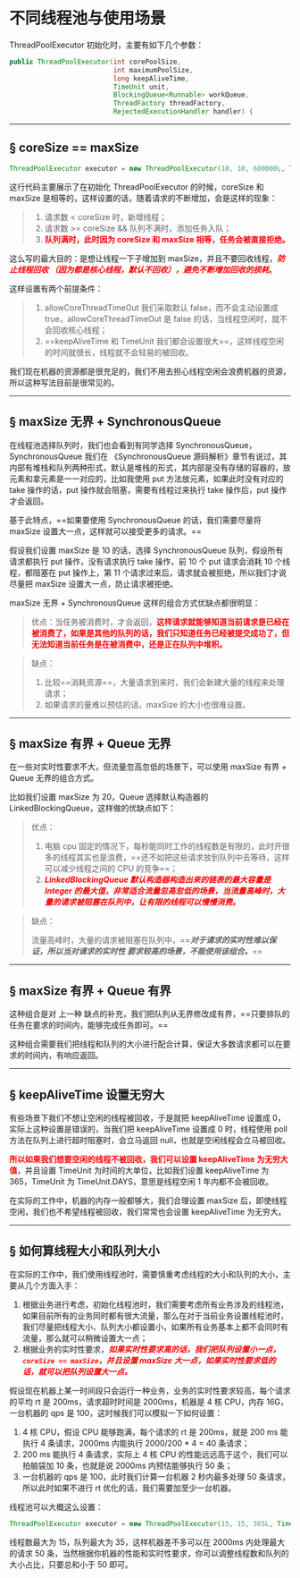 # 不同线程池与使用场景

ThreadPoolExecutor 初始化时，主要有如下几个参数：

```java
public ThreadPoolExecutor(int corePoolSize,
                          int maximumPoolSize,
                          long keepAliveTime,
                          TimeUnit unit,
                          BlockingQueue<Runnable> workQueue,
                          ThreadFactory threadFactory,
                          RejectedExecutionHandler handler) {
```



------

## &sect; coreSize == maxSize

```java
ThreadPoolExecutor executor = new ThreadPoolExecutor(10, 10, 600000L, TimeUnit.DAYS, new LinkedBlockingQueue());
```

这行代码主要展示了在初始化 ThreadPoolExecutor 的时候，coreSize 和 maxSize 是相等的，这样设置的话，随着请求的不断增加，会是这样的现象：

> 1. 请求数 < coreSize 时，新增线程；
> 2. 请求数 >= coreSize && 队列不满时，添加任务入队；
> 3. <font color='red'>**队列满时，此时因为 coreSize 和 maxSize 相等，任务会被直接拒绝。**</font>

这么写的最大目的：是想让线程一下子增加到 maxSize，并且不要回收线程，<font color='red'>***防止线程回收 （因为都是核心线程，默认不回收），避免不断增加回收的损耗***</font>。

这样设置有两个前提条件：

> 1. allowCoreThreadTimeOut 我们采取默认 false，而不会主动设置成 true，allowCoreThreadTimeOut 是 false 的话，当线程空闲时，就不会回收核心线程；
> 2. ==keepAliveTime 和 TimeUnit 我们都会设置很大==，这样线程空闲的时间就很长，线程就不会轻易的被回收。

我们现在机器的资源都是很充足的，我们不用去担心线程空闲会浪费机器的资源，所以这种写法目前是很常见的。

------



## &sect; maxSize 无界 + SynchronousQueue

在线程池选择队列时，我们也会看到有同学选择 SynchronousQueue，SynchronousQueue 我们在 《SynchronousQueue 源码解析》章节有说过，其内部有堆栈和队列两种形式，默认是堆栈的形式，其内部是没有存储的容器的，放元素和拿元素是一一对应的，比如我使用 put 方法放元素，如果此时没有对应的 take 操作的话，put 操作就会阻塞，需要有线程过来执行 take 操作后，put 操作才会返回。

基于此特点，==如果要使用 SynchronousQueue 的话，我们需要尽量将 maxSize 设置大一点，这样就可以接受更多的请求。==

假设我们设置 maxSize 是 10 的话，选择 SynchronousQueue 队列，假设所有请求都执行 put 操作，没有请求执行 take 操作，前 10 个 put 请求会消耗 10 个线程，都阻塞在 put 操作上，第 11 个请求过来后，请求就会被拒绝，所以我们才说尽量把 maxSize 设置大一点，防止请求被拒绝。

maxSize 无界 + SynchronousQueue 这样的组合方式优缺点都很明显：



> 优点：当任务被消费时，才会返回，<font color='red'>**这样请求就能够知道当前请求是已经在被消费了，如果是其他的队列的话，我们只知道任务已经被提交成功了，但无法知道当前任务是在被消费中，还是正在队列中堆积。**</font>

> 缺点：
>
> 1. 比较==消耗资源==，大量请求到来时，我们会新建大量的线程来处理请求；
> 2. 如果请求的量难以预估的话，maxSize 的大小也很难设置。

------

## &sect; maxSize 有界 + Queue 无界

在一些对实时性要求不大，但流量忽高忽低的场景下，可以使用 maxSize 有界 + Queue 无界的组合方式。

比如我们设置 maxSize 为 20，Queue 选择默认构造器的 LinkedBlockingQueue，这样做的优缺点如下：

> 优点：
>
> 1. 电脑 cpu 固定的情况下，每秒能同时工作的线程数是有限的，此时开很多的线程其实也是浪费，==还不如把这些请求放到队列中去等待，这样可以减少线程之间的 CPU 的竞争==；
> 2. <font color='red'>***LinkedBlockingQueue 默认构造器构造出来的链表的最大容量是 Integer 的最大值，非常适合流量忽高忽低的场景，当流量高峰时，大量的请求被阻塞在队列中，让有限的线程可以慢慢消费。***</font>

> 缺点：
>
> ​	流量高峰时，大量的请求被阻塞在队列中，==***对于请求的实时性难以保证，所以当对请求的实时性	要求较高的场景，不能使用该组合。***==

------



## &sect; maxSize 有界 + Queue 有界

这种组合是对 上一种 缺点的补充，我们把队列从无界修改成有界，==只要排队的任务在要求的时间内，能够完成任务即可。==

这种组合需要我们把线程和队列的大小进行配合计算，保证大多数请求都可以在要求的时间内，有响应返回。

------



## &sect; keepAliveTime 设置无穷大

有些场景下我们不想让空闲的线程被回收，于是就把 keepAliveTime 设置成 0，实际上这种设置是错误的，当我们把 keepAliveTime 设置成 0 时，线程使用 poll 方法在队列上进行超时阻塞时，会立马返回 null，也就是空闲线程会立马被回收。

<font color='red'>**所以如果我们想要空闲的线程不被回收，我们可以设置 keepAliveTime 为无穷大值**</font>，并且设置 TimeUnit 为时间的大单位，比如我们设置 keepAliveTime 为 365，TimeUnit 为 TimeUnit.DAYS，意思是线程空闲 1 年内都不会被回收。

在实际的工作中，机器的内存一般都够大，我们合理设置 maxSize 后，即使线程空闲，我们也不希望线程被回收，我们常常也会设置 keepAliveTime 为无穷大。



------

## &sect; 如何算线程大小和队列大小

在实际的工作中，我们使用线程池时，需要慎重考虑线程的大小和队列的大小，主要从几个方面入手：

1. 根据业务进行考虑，初始化线程池时，我们需要考虑所有业务涉及的线程池，如果目前所有的业务同时都有很大流量，那么在对于当前业务设置线程池时，我们尽量把线程大小、队列大小都设置小，如果所有业务基本上都不会同时有流量，那么就可以稍微设置大一点；
2. 根据业务的实时性要求，<font color='red'>***如果实时性要求高的话，我们把队列设置小一点，`coreSize == maxSize`，并且设置 maxSize 大一点，如果实时性要求低的话，就可以把队列设置大一点。***</font>

假设现在机器上某一时间段只会运行一种业务，业务的实时性要求较高，每个请求的平均 rt 是 200ms，请求超时时间是 2000ms，机器是 4 核 CPU，内存 16G，一台机器的 qps 是 100，这时候我们可以模拟一下如何设置：

1. 4 核 CPU，假设 CPU 能够跑满，每个请求的 rt 是 200ms，就是 200 ms 能执行 4 条请求，2000ms 内能执行 2000/200 * 4 = 40 条请求；
2. 200 ms 能执行 4 条请求，实际上 4 核 CPU 的性能远远高于这个，我们可以拍脑袋加 10 条，也就是说 2000ms 内预估能够执行 50 条；
3. 一台机器的 qps 是 100，此时我们计算一台机器 2 秒内最多处理 50 条请求，所以此时如果不进行 rt 优化的话，我们需要加至少一台机器。

线程池可以大概这么设置：

```java
ThreadPoolExecutor executor = new ThreadPoolExecutor(15, 15, 365L, TimeUnit.DAYS,new LinkedBlockingQueue(35));
```

线程数最大为 15，队列最大为 35，这样机器差不多可以在 2000ms 内处理最大的请求 50 条，当然根据你机器的性能和实时性要求，你可以调整线程数和队列的大小占比，只要总和小于 50 即可。